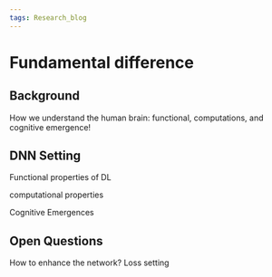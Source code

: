 ```yaml
---
tags: Research_blog
---
```




# Fundamental difference

## Background

How we understand the human brain: functional, computations, and cognitive emergence!

## DNN Setting

Functional properties of DL

computational properties 

Cognitive Emergences



## Open Questions



How to enhance the network? Loss setting
